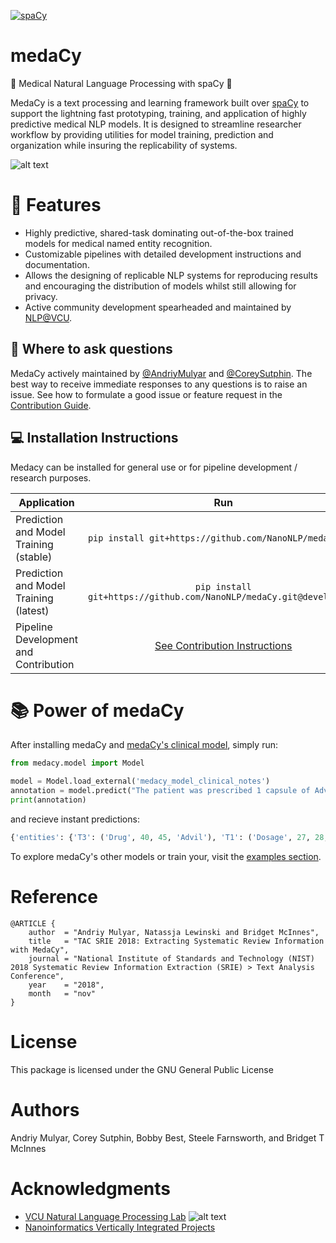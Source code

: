 [![spaCy](https://img.shields.io/badge/built%20with-spaCy-09a3d5.svg)](https://spacy.io)
# medaCy
:hospital: Medical Natural Language Processing with spaCy :hospital:

MedaCy is a text processing and learning framework built over [spaCy](https://spacy.io/) to support the lightning fast prototyping, training, and application of highly predictive medical NLP models. It is designed to streamline researcher workflow by providing utilities for model training, prediction and organization while insuring the replicability of systems.

![alt text](https://nlp.cs.vcu.edu/images/Edit_NanomedicineDatabase.png "Nanoinformatics")


# :star2: Features
- Highly predictive, shared-task dominating out-of-the-box trained models for medical named entity recognition.
- Customizable pipelines with detailed development instructions and documentation.
- Allows the designing of replicable NLP systems for reproducing results and encouraging the distribution of models whilst still allowing for privacy.
- Active community development spearheaded and maintained by [NLP@VCU](https://nlp.cs.vcu.edu/).

## :thought_balloon: Where to ask questions

MedaCy actively maintained by  [@AndriyMulyar](https://github.com/AndriyMulyar)
and [@CoreySutphin](https://github.com/CoreySutphin). The best way to
receive immediate responses to any questions is to raise an issue. See how to formulate a good issue or feature request in the [Contribution Guide](CONTRIBUTING.md).

## :computer: Installation Instructions
Medacy can be installed for general use or for pipeline development / research purposes.

| Application | Run           |
| ----------- |:-------------:|
| Prediction and Model Training (stable) | `pip install git+https://github.com/NanoNLP/medaCy.git` |
| Prediction and Model Training (latest) | `pip install git+https://github.com/NanoNLP/medaCy.git@development` |
| Pipeline Development and Contribution  | [See Contribution Instructions](/CONTRIBUTING.md) |


# :books: Power of medaCy
After installing medaCy and [medaCy's clinical model](examples/models/clinical_notes_model.md), simply run:

```python
from medacy.model import Model

model = Model.load_external('medacy_model_clinical_notes')
annotation = model.predict("The patient was prescribed 1 capsule of Advil for 5 days.")
print(annotation)
```
and recieve instant predictions:
```python
{'entities': {'T3': ('Drug', 40, 45, 'Advil'), 'T1': ('Dosage', 27, 28, '1'), 'T2': ('Form', 29, 36, 'capsule'), 'T4': ('Duration', 46, 56, 'for 5 days')}, 'relations': []}
```
To explore medaCy's other models or train your, visit the [examples section](examples).

Reference
=========
```
@ARTICLE {
    author  = "Andriy Mulyar, Natassja Lewinski and Bridget McInnes",
    title   = "TAC SRIE 2018: Extracting Systematic Review Information with MedaCy",
    journal = "National Institute of Standards and Technology (NIST) 2018 Systematic Review Information Extraction (SRIE) > Text Analysis Conference",
    year    = "2018",
    month   = "nov"
}
```

License
=======
This package is licensed under the GNU General Public License


Authors
=======
Andriy Mulyar, Corey Sutphin, Bobby Best, Steele Farnsworth, and Bridget T McInnes

Acknowledgments
===============
- [VCU Natural Language Processing Lab](https://nlp.cs.vcu.edu/)     ![alt text](https://nlp.cs.vcu.edu/images/vcu_head_logo "VCU")
- [Nanoinformatics Vertically Integrated Projects](https://rampages.us/nanoinformatics/)
